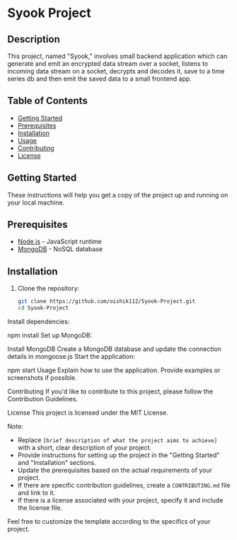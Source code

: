 # Syook Project

## Description
This project, named "Syook," involves small backend application which can generate and emit an encrypted data stream over a socket, listens to incoming data stream on a socket, decrypts and decodes it, save to a time series db and then emit the saved data to a small frontend app.

## Table of Contents
- [Getting Started](#getting-started)
- [Prerequisites](#prerequisites)
- [Installation](#installation)
- [Usage](#usage)
- [Contributing](#contributing)
- [License](#license)

## Getting Started
These instructions will help you get a copy of the project up and running on your local machine.

## Prerequisites
- [Node.js](https://nodejs.org/) - JavaScript runtime
- [MongoDB](https://www.mongodb.com/) - NoSQL database

## Installation
1. Clone the repository:
   ```bash
   git clone https://github.com/oishik112/Syook-Project.git
   cd Syook-Project
Install dependencies:

npm install
Set up MongoDB:

Install MongoDB
Create a MongoDB database and update the connection details in mongoose.js
Start the application:


npm start
Usage
Explain how to use the application. Provide examples or screenshots if possible.

Contributing
If you'd like to contribute to this project, please follow the Contribution Guidelines.

License
This project is licensed under the MIT License.



Note:
- Replace `[brief description of what the project aims to achieve]` with a short, clear description of your project.
- Provide instructions for setting up the project in the "Getting Started" and "Installation" sections.
- Update the prerequisites based on the actual requirements of your project.
- If there are specific contribution guidelines, create a `CONTRIBUTING.md` file and link to it.
- If there is a license associated with your project, specify it and include the license file.

Feel free to customize the template according to the specifics of your project.
